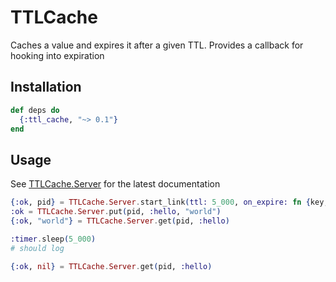 # TTLCache

Caches a value and expires it after a given TTL.
Provides a callback for hooking into expiration

## Installation

```ex
def deps do
  {:ttl_cache, "~> 0.1"}
end
```

## Usage

See [TTLCache.Server](lib/ttl_cache/server.ex) for the latest documentation

```ex
{:ok, pid} = TTLCache.Server.start_link(ttl: 5_000, on_expire: fn {key, _val} -> IO.inspect("#{key} expired") end)
:ok = TTLCache.Server.put(pid, :hello, "world")
{:ok, "world"} = TTLCache.Server.get(pid, :hello)

:timer.sleep(5_000)
# should log

{:ok, nil} = TTLCache.Server.get(pid, :hello)
```
